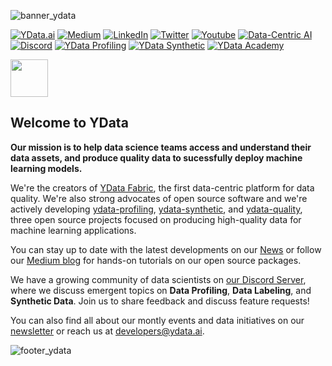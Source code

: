 ![banner_ydata](https://assets.ydata.ai/banner_ydata_small.png)

[![YData.ai](https://img.shields.io/badge/ydata.ai-12100E?style=for-the-badge&logoColor=white)](https://ydata.ai)
[![Medium](https://img.shields.io/badge/Medium-12100E?style=for-the-badge&logo=medium&logoColor=white)](https://medium.com/ydata-ai)
[![LinkedIn](https://img.shields.io/badge/linkedin-%230077B5.svg?style=for-the-badge&logo=linkedin)](https://www.linkedin.com/company/ydataai)
[![Twitter](https://img.shields.io/badge/twitter-%230077B5.svg?style=for-the-badge&logo=twitter&logoColor=white)](https://twitter.com/YData_ai)
[![Youtube](https://img.shields.io/badge/YouTube-FF0000?style=for-the-badge&logo=youtube&logoColor=white)](https://www.youtube.com/@ydata966)
[![Data-Centric AI](https://img.shields.io/badge/Dev%20Community-DCAI-12100E?style=for-the-badge&logoColor=white)](https://datacentricai.community)
[![Discord](https://img.shields.io/badge/Discord-7289DA?style=for-the-badge&logo=discord&logoColor=white)](https://discord.gg/mw7xjJ7b7s)
[![YData Profiling](https://img.shields.io/badge/ydata%20profiling-12100E?style=for-the-badge&logo=github&logoColor=white)](https://github.com/ydataai/ydata-profiling)
[![YData Synthetic](https://img.shields.io/badge/ydata%20synthetic-12100E?style=for-the-badge&logo=github&logoColor=white)](https://github.com/ydataai/ydata-synthetic)
[![YData Academy](https://img.shields.io/badge/YData%20Academy-Jupyter-orange?style=for-the-badge&logo=Jupyter)](https://github.com/ydataai/academy)


<a href="https://ydata.ai"><img height="60" src="https://assets.ydata.ai/logo-red-nobg.svg"/></a>


## Welcome to YData
**Our mission is to help data science teams access and understand their data assets, and produce quality data to sucessfully deploy machine learning models.**

We're the creators of [YData Fabric](https://ydata.ai), the first data-centric platform for data quality. We're also strong advocates of open source software and we're actively developing [ydata-profiling](https://github.com/ydataai/ydata-profiling), [ydata-synthetic](https://github.com/ydataai/ydata-synthetic), and [ydata-quality](https://github.com/ydataai/ydata-quality), three open source projects focused on producing high-quality data for machine learning applications. 


You can stay up to date with the latest developments on our [News](https://ydata.ai/resources) or follow our [Medium blog](https://medium.com/ydata-ai) for hands-on tutorials on our open source packages. 


We have a growing community of data scientists on [our Discord Server](http://discord.com/invite/mw7xjJ7b7s), where we discuss emergent topics on **Data Profiling**, **Data Labeling**, and **Synthetic Data**. Join us to share feedback and discuss feature requests! 


You can also find all about our montly events and data initiatives on our [newsletter](https://datacentricai.community/#newsletter) or reach us at developers@ydata.ai.


![footer_ydata](https://assets.ydata.ai/dcai/footer.png)

